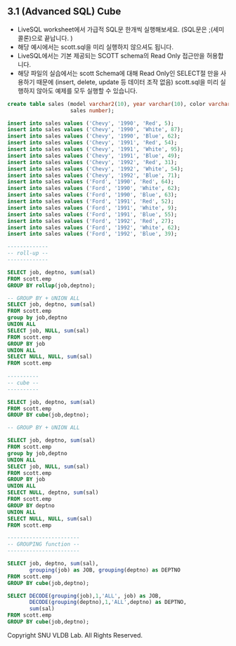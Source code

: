 ## 3.1 (Advanced SQL) Cube

- LiveSQL worksheet에서 가급적 SQL문 한개씩 실행해보세요. (SQL문은 ;(세미콜론)으로 끝납니다. )
- 해당 예시에서는 scott.sql을 미리 실행하지 않으셔도 됩니다. 
- LiveSQL에서는 기본 제공되는 SCOTT schema의 Read Only 접근만을 허용합니다. 
- 해당 파일의 실습에서는 scott Schema에 대해 Read Only인 SELECT절 만을 사용하기 때문에 (insert, delete, update 등 데이터 조작 없음) scott.sql을 미리 실행하지 않아도 예제를 모두 실행할 수 있습니다.

```sql
create table sales (model varchar2(10), year varchar(10), color varchar(10),
                    sales number);

insert into sales values ('Chevy', '1990', 'Red', 5);
insert into sales values ('Chevy', '1990', 'White', 87);
insert into sales values ('Chevy', '1990', 'Blue', 62);
insert into sales values ('Chevy', '1991', 'Red', 54);
insert into sales values ('Chevy', '1991', 'White', 95);
insert into sales values ('Chevy', '1991', 'Blue', 49);
insert into sales values ('Chevy', '1992', 'Red', 31);
insert into sales values ('Chevy', '1992', 'White', 54);
insert into sales values ('Chevy', '1992', 'Blue', 71);
insert into sales values ('Ford', '1990', 'Red', 64);
insert into sales values ('Ford', '1990', 'White', 62);
insert into sales values ('Ford', '1990', 'Blue', 63);
insert into sales values ('Ford', '1991', 'Red', 52);
insert into sales values ('Ford', '1991', 'White', 9);
insert into sales values ('Ford', '1991', 'Blue', 55);
insert into sales values ('Ford', '1992', 'Red', 27);
insert into sales values ('Ford', '1992', 'White', 62);
insert into sales values ('Ford', '1992', 'Blue', 39);

-------------
-- roll-up --
-------------

SELECT job, deptno, sum(sal)
FROM scott.emp
GROUP BY rollup(job,deptno); 

-- GROUP BY + UNION ALL
SELECT job, deptno, sum(sal)
FROM scott.emp
group by job,deptno
UNION ALL
SELECT job, NULL, sum(sal)
FROM scott.emp 
GROUP BY job
UNION ALL
SELECT NULL, NULL, sum(sal)
FROM scott.emp 
 
----------
-- cube --
----------

SELECT job, deptno, sum(sal)
FROM scott.emp
GROUP BY cube(job,deptno); 

-- GROUP BY + UNION ALL

SELECT job, deptno, sum(sal)
FROM scott.emp
group by job,deptno
UNION ALL
SELECT job, NULL, sum(sal)
FROM scott.emp 
GROUP BY job
UNION ALL
SELECT NULL, deptno, sum(sal)
FROM scott.emp 
GROUP BY deptno
UNION ALL
SELECT NULL, NULL, sum(sal)
FROM scott.emp 

-----------------------
-- GROUPING function --
-----------------------

SELECT job, deptno, sum(sal), 
       grouping(job) as JOB, grouping(deptno) as DEPTNO
FROM scott.emp
GROUP BY cube(job,deptno);

SELECT DECODE(grouping(job),1,'ALL', job) as JOB,
       DECODE(grouping(deptno),1,'ALL',deptno) as DEPTNO, 
       sum(sal)
FROM scott.emp
GROUP BY cube(job,deptno);

```


Copyright SNU VLDB Lab. All Rights Reserved.
